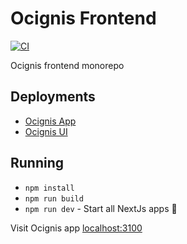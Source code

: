 # Ocignis Frontend

[![CI][ci-badge]][ci-url]


Ocignis frontend monorepo


## Deployments

- [Ocignis App](https://app.ocignis.com)
- [Ocignis UI](https://ui.ocignis.com)

## Running

- `npm install`
- `npm run build`
- `npm run dev` - Start all NextJs apps 🚀

Visit Ocignis app [localhost:3100](http://localhost:3100/)

<!-- Badges -->

[ci-badge]: https://github.com/ocignis/ocignis-fe/actions/workflows/CI.yml/badge.svg
[ci-url]: https://github.com/ocignis/ocignis-fe/actions/workflows/CI.yml
